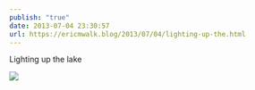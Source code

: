 ```yaml
---
publish: "true"
date: 2013-07-04 23:30:57
url: https://ericmwalk.blog/2013/07/04/lighting-up-the.html
---
```


Lighting up the lake

![](https://ericmwalk.blog/uploads/2022/c8fd143ab7.jpg)